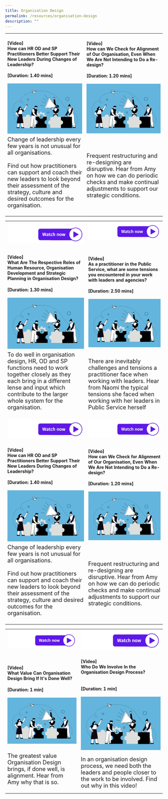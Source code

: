 ```yaml
---
title: Organisation Design
permalink: /resources/organisation-design
description: ""
---
```

<table><tr><td><h4>[Video]<br>How can HR OD and SP Practitioners Better Support Their New Leaders During Changes of Leadership?</h4><strong>[Duration: 1.40 mins] </strong><br><br>
	<img width="550" alt="employee engagement" src="/images/Organisation%20Design.jpg"></td><td><h4>[Video]<br>How can We Check for Alignment of Our Organisation, Even When We Are Not Intending to Do a Re-design?</h4><strong>[Duration: 1.20 mins] </strong><br><br>
	<img width="550" alt="employee engagement" src="/images/Organisation%20Design.jpg"><br></td></tr><tr><td><font size="4">Change of leadership every few years is not unusual for all organisations. <br><br>Find out how practitioners can support and coach their new leaders to look beyond their assessment of the strategy, culture and desired outcomes for the organisation.<br><br></font></td><td><font size="4">Frequent restructuring and re-designing are disruptive. Hear from Amy on how we can do periodic checks and make continual adjustments to support our strategic conditions.</font></td></tr></tbody></table><table><tbody><tr><td><a href="http://vimeo.com/258724867"> <img alt="watch now button" src="/images/watch%20now.jpg"></a></td><td><a href="http://vimeo.com/258724775"> <img alt="watch now button" src="/images/watch%20now.jpg"></a><br><br></td><tr><td><h4>[Video]<br>What Are The Respective Roles of Human Resource, Organisation Development and Strategic Planning in Organisation Design?</h4><strong>[Duration: 1.30 mins] </strong><br><br>
	<img width="550" alt="employee engagement" src="/images/Organisation%20Design.jpg"><br></td><td><h4>[Video]<br>As a practitioner in the Public Service, what are some tensions you encountered in your work with leaders and agencies? </h4><strong>[Duration: 2.50 mins] </strong><br><br>
	<img width="550" alt="employee engagement" src="/images/Organisation%20Design.jpg"><br></td></tr><tr><td><font size="4">To do well in organisation design, HR, OD and SP functions need to work together closely as they each bring in a different lense and input which contribute to the larger whole system for the organisation.<br><br></font></td><td><font size="4">There are inevitably challenges and tensions a practitioner face when working with leaders. Hear from Naomi the typical tensions she faced when working with her leaders in Public Service herself</font></td></tr><tr><td><a href="http://vimeo.com/258724830"> <img alt="watch now button" src="/images/watch%20now.jpg"></a></td><td><a href="https://vimeo.com/363214549/f7c60c79c1"> <img alt="watch now button" src="/images/watch%20now.jpg"></a></td></tr><tr><td><h4>[Video]<br>How can HR OD and SP Practitioners Better Support Their New Leaders During Changes of Leadership?</h4><strong>[Duration: 1.40 mins] </strong><br><br>
	<img width="550" alt="employee engagement" src="/images/Organisation%20Design.jpg"></td><td><h4>[Video]<br>How can We Check for Alignment of Our Organisation, Even When We Are Not Intending to Do a Re-design?</h4><strong>[Duration: 1.20 mins] </strong><br><br>
	<img width="550" alt="employee engagement" src="/images/Organisation%20Design.jpg"><br></td></tr><tr><td><font size="4">Change of leadership every few years is not unusual for all organisations. <br><br>Find out how practitioners can support and coach their new leaders to look beyond their assessment of the strategy, culture and desired outcomes for the organisation.<br><br></font></td><td><font size="4">Frequent restructuring and re-designing are disruptive. Hear from Amy on how we can do periodic checks and make continual adjustments to support our strategic conditions.</font></td></tr></tbody></table><table><tbody><tr><td><a href="http://vimeo.com/258724867"> <img alt="watch now button" src="/images/watch%20now.jpg"></a></td><td><a href="http://vimeo.com/258724775"> <img alt="watch now button" src="/images/watch%20now.jpg"></a></td></tr><tr><td><h4>[Video]<br>What Value Can Organisation Design Bring If It's Done Well?</h4><strong>[Duration: 1 min] </strong><br><br>
	<img width="550" alt="employee engagement" src="/images/Organisation%20Design.jpg"><br></td><td><h4>[Video]<br>Who Do We Involve In the Organisation Design Process?</h4><br><strong>[Duration: 1 min] </strong><br><br>
	<img width="550" alt="employee engagement" src="/images/Organisation%20Design.jpg"><br></td></tr><tr><td><font size="4">The greatest value Organisation Design brings, if done well, is alignment. Hear from Amy why that is so.<br><br></font></td><td><font size="4">In an organisation design process, we need both the leaders and people closer to the work to be involved. Find out why in this video!</font></td></tr>